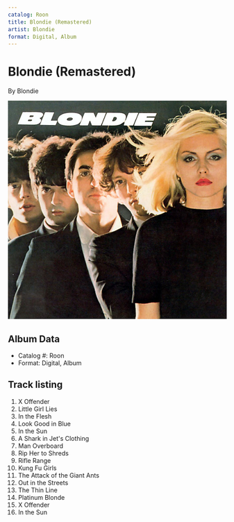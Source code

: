 ```yaml
---
catalog: Roon
title: Blondie (Remastered)
artist: Blondie
format: Digital, Album
---
```


# Blondie (Remastered)

By Blondie

![](../../assets/albumcovers/Blondie-Blondie_Remastered.png)

## Album Data

- Catalog #: Roon
- Format: Digital, Album


## Track listing


1. X Offender
2. Little Girl Lies
3. In the Flesh
4. Look Good in Blue
5. In the Sun
6. A Shark in Jet's Clothing
7. Man Overboard
8. Rip Her to Shreds
9. Rifle Range
10. Kung Fu Girls
11. The Attack of the Giant Ants
12. Out in the Streets
13. The Thin Line
14. Platinum Blonde
15. X Offender
16. In the Sun

